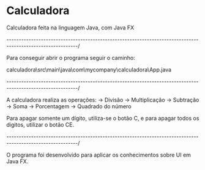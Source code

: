 # Calculadora
Calculadora feita na linguagem Java, com Java FX

-----------------------------------------------------------------------------------------------------------/

Para conseguir abrir o programa seguir o caminho:

calculadora\src\main\java\com\mycompany\calculadora\App.java

-----------------------------------------------------------------------------------------------------------/

A calculadora realiza as operações:
  -> Divisão
  -> Multiplicação
  -> Subtração
  -> Soma
  -> Porcentagem
  -> Quadrado do número
  
Para apagar somente um dígito, utiliza-se o botão C, e para apagar todos os digitos, utilizar o botão CE.

-----------------------------------------------------------------------------------------------------------/

O programa foi desenvolvido para aplicar os conhecimentos sobre UI em Java FX.
